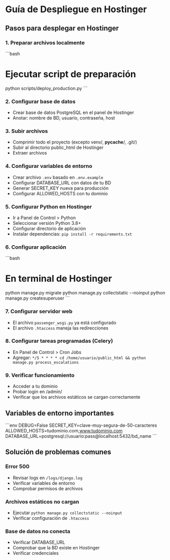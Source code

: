 # Guía de Despliegue en Hostinger

## Pasos para desplegar en Hostinger

### 1. Preparar archivos localmente
\`\`\`bash
# Ejecutar script de preparación
python scripts/deploy_production.py
\`\`\`

### 2. Configurar base de datos
- Crear base de datos PostgreSQL en el panel de Hostinger
- Anotar: nombre de BD, usuario, contraseña, host

### 3. Subir archivos
- Comprimir todo el proyecto (excepto venv/, __pycache__/, .git/)
- Subir al directorio public_html de Hostinger
- Extraer archivos

### 4. Configurar variables de entorno
- Crear archivo `.env` basado en `.env.example`
- Configurar DATABASE_URL con datos de tu BD
- Generar SECRET_KEY nueva para producción
- Configurar ALLOWED_HOSTS con tu dominio

### 5. Configurar Python en Hostinger
- Ir a Panel de Control > Python
- Seleccionar versión Python 3.8+
- Configurar directorio de aplicación
- Instalar dependencias: `pip install -r requirements.txt`

### 6. Configurar aplicación
\`\`\`bash
# En terminal de Hostinger
python manage.py migrate
python manage.py collectstatic --noinput
python manage.py createsuperuser
\`\`\`

### 7. Configurar servidor web
- El archivo `passenger_wsgi.py` ya está configurado
- El archivo `.htaccess` maneja las redirecciones

### 8. Configurar tareas programadas (Celery)
- En Panel de Control > Cron Jobs
- Agregar: `*/5 * * * * cd /home/usuario/public_html && python manage.py process_escalations`

### 9. Verificar funcionamiento
- Acceder a tu dominio
- Probar login en /admin/
- Verificar que los archivos estáticos se cargan correctamente

## Variables de entorno importantes

\`\`\`env
DEBUG=False
SECRET_KEY=clave-muy-segura-de-50-caracteres
ALLOWED_HOSTS=tudominio.com,www.tudominio.com
DATABASE_URL=postgresql://usuario:pass@localhost:5432/bd_name
\`\`\`

## Solución de problemas comunes

### Error 500
- Revisar logs en `/logs/django.log`
- Verificar variables de entorno
- Comprobar permisos de archivos

### Archivos estáticos no cargan
- Ejecutar `python manage.py collectstatic --noinput`
- Verificar configuración de `.htaccess`

### Base de datos no conecta
- Verificar DATABASE_URL
- Comprobar que la BD existe en Hostinger
- Verificar credenciales

